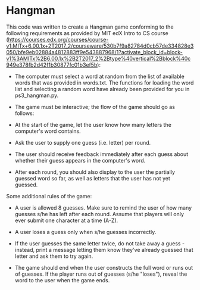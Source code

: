 # Hangman

This code was written to create a Hangman game conforming to the following requirements as provided by MIT edX Intro to CS course (https://courses.edx.org/courses/course-v1:MITx+6.00.1x+2T2017_2/courseware/530b7f9a82784d0cb57de334828e3050/bfe9eb02884a4812883ff9e543887968/1?activate_block_id=block-v1%3AMITx%2B6.00.1x%2B2T2017_2%2Btype%40vertical%2Bblock%40c949e378fb2d42f1b30877fc01b3ef5b):


- The computer must select a word at random from the list of available words that was provided in words.txt. The functions for loading the word list and selecting a random word have already been provided for you in ps3_hangman.py.

- The game must be interactive; the flow of the game should go as follows:

- At the start of the game, let the user know how many letters the computer's word contains.

- Ask the user to supply one guess (i.e. letter) per round.

- The user should receive feedback immediately after each guess about whether their guess appears in the computer's word.

- After each round, you should also display to the user the partially guessed word so far, as well as letters that the user has not yet guessed.


Some additional rules of the game:

- A user is allowed 8 guesses. Make sure to remind the user of how many guesses s/he has left after each round. Assume that players will only ever submit one character at a time (A-Z).

- A user loses a guess only when s/he guesses incorrectly.

- If the user guesses the same letter twice, do not take away a guess - instead, print a message letting them know they've already guessed that letter and ask them to try again.

- The game should end when the user constructs the full word or runs out of guesses. If the player runs out of guesses (s/he "loses"), reveal the word to the user when the game ends.

